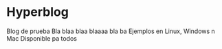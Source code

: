 # Hyperblog
Blog de prueba
Bla blaa blaa blaaaa bla ba 
Ejemplos en Linux, Windows n Mac
Disponible pa todos